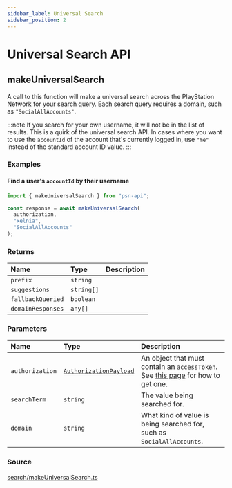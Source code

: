 ```yaml
---
sidebar_label: Universal Search
sidebar_position: 2
---
```


# Universal Search API

## makeUniversalSearch

A call to this function will make a universal search across the PlayStation Network for your search query. Each search query requires a domain, such as `"SocialAllAccounts"`.

:::note
If you search for your own username, it will not be in the list of results. This is a quirk of the universal search API. In cases where you want to use the `accountId` of the account that's currently logged in, use `"me"` instead of the standard account ID value.
:::

### Examples

#### Find a user's `accountId` by their username

```ts
import { makeUniversalSearch } from "psn-api";

const response = await makeUniversalSearch(
  authorization,
  "xelnia",
  "SocialAllAccounts"
);
```

### Returns

| Name              | Type       | Description |
| :---------------- | :--------- | :---------- |
| `prefix`          | `string`   |             |
| `suggestions`     | `string[]` |             |
| `fallbackQueried` | `boolean`  |             |
| `domainResponses` | `any[]`    |             |

### Parameters

| Name            | Type                                                                  | Description                                                                                                                |
| :-------------- | :-------------------------------------------------------------------- | :------------------------------------------------------------------------------------------------------------------------- |
| `authorization` | [`AuthorizationPayload`](/api-docs/data-models/authorization-payload) | An object that must contain an `accessToken`. See [this page](/authentication/authenticating-manually) for how to get one. |
| `searchTerm`    | `string`                                                              | The value being searched for.                                                                                              |
| `domain`        | `string`                                                              | What kind of value is being searched for, such as `SocialAllAccounts`.                                                     |

### Source

[search/makeUniversalSearch.ts](https://github.com/achievements-app/psn-api/blob/main/src/search/makeUniversalSearch.ts)
